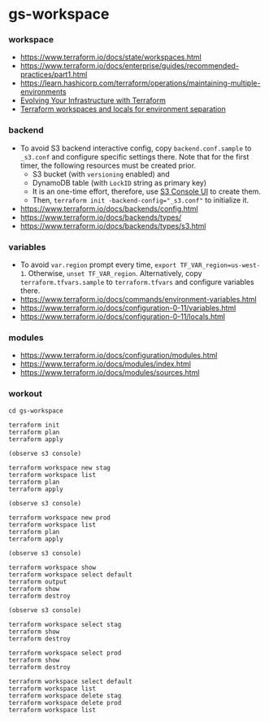 # gs-workspace

### workspace

- https://www.terraform.io/docs/state/workspaces.html
- https://www.terraform.io/docs/enterprise/guides/recommended-practices/part1.html
- https://learn.hashicorp.com/terraform/operations/maintaining-multiple-environments
- [Evolving Your Infrastructure with Terraform](https://www.youtube.com/watch?v=wgzgVm7Sqlk)
- [Terraform workspaces and locals for environment separation](https://medium.com/@diogok/terraform-workspaces-and-locals-for-environment-separation-a5b88dd516f5)

### backend

- To avoid S3 backend interactive config, copy `backend.conf.sample` to `_s3.conf` and configure specific settings there. Note that for the first timer, the following resources must be created prior.
    - S3 bucket (with `versioning` enabled) and 
    - DynamoDB table (with `LockID` string as primary key)  
    - It is an one-time effort, therefore, use [S3 Console UI](https://docs.aws.amazon.com/AmazonS3/latest/user-guide/what-is-s3.html) to create them. 
    - Then, `terraform init -backend-config="_s3.conf"` to initialize it.
- https://www.terraform.io/docs/backends/config.html
- https://www.terraform.io/docs/backends/types/
- https://www.terraform.io/docs/backends/types/s3.html

### variables

- To avoid `var.region` prompt every time, `export TF_VAR_region=us-west-1`. Otherwise, `unset TF_VAR_region`. Alternatively, copy `terraform.tfvars.sample` to `terraform.tfvars` and configure variables there.
- https://www.terraform.io/docs/commands/environment-variables.html
- https://www.terraform.io/docs/configuration-0-11/variables.html
- https://www.terraform.io/docs/configuration-0-11/locals.html

### modules

- https://www.terraform.io/docs/configuration/modules.html
- https://www.terraform.io/docs/modules/index.html
- https://www.terraform.io/docs/modules/sources.html

### workout

```
cd gs-workspace

terraform init
terraform plan
terraform apply

(observe s3 console)

terraform workspace new stag
terraform workspace list
terraform plan
terraform apply

(observe s3 console)

terraform workspace new prod
terraform workspace list
terraform plan
terraform apply

(observe s3 console)

terraform workspace show
terraform workspace select default
terraform output
terraform show
terraform destroy

(observe s3 console)

terraform workspace select stag
terraform show
terraform destroy

terraform workspace select prod
terraform show
terraform destroy

terraform workspace select default
terraform workspace list
terraform workspace delete stag
terraform workspace delete prod
terraform workspace list
```
